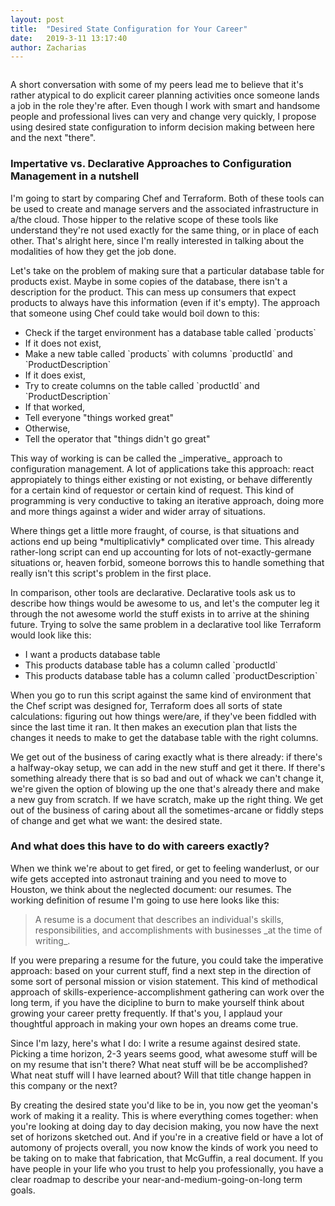 ```yaml
---
layout: post
title:  "Desired State Configuration for Your Career"
date:   2019-3-11 13:17:40
author: Zacharias
---
```


<style>
	h3 { margin-bottom: 1em; }
</style>

<div class="container">

<div class="row">
<div class="col-12">
<p class="lead" style="padding-top:1em;">A short conversation with some of my peers lead me to believe that it's rather atypical to do explicit career planning activities once someone lands a job in the role they're after. Even though I work with smart and handsome people and professional lives can very and change very quickly, I propose using desired state configuration to inform decision making between here and the next "there".</p>
	</div>
</div>


<div class="row">
<div class="col-12">

<h3>Impertative vs. Declarative Approaches to Configuration Management in a nutshell</h3>

<p>I'm going to start by comparing Chef and Terraform. Both of these tools can be used to create and manage servers and the associated infrastructure in a/the cloud. Those hipper to the relative scope of these tools like understand they're not used exactly for the same thing, or in place of each other. That's alright here, since I'm really interested in talking about the modalities of how they get the job done.</p>

<p>Let's take on the problem of making sure that a particular database table for products exist. Maybe in some copies of the database, there isn't a description for the product. This can mess up consumers that expect products to always have this information (even if it's empty). The approach that someone using Chef could take would boil down to this:</p>

<ul>
    <li>Check if the target environment has a database table called `products`</li>
    <li>If it does not exist,</li>
    <li>Make a new table called `products` with columns `productId` and `ProductDescription`</li>
    <li>If it does exist,</li>
    <li>Try to create columns on the table called `productId` and `ProductDescription`</li>
    <li>If that worked,</li>
    <li>Tell everyone "things worked great"</li>
    <li>Otherwise,</li>
    <li>Tell the operator that "things didn't go great"</li>
</ul>

<p>This way of working is can be called the _imperative_ approach to configuration management. A lot of applications take this approach: react appropiately to things either existing or not existing, or behave differently for a certain kind of requestor or certain kind of request. This kind of programming is very conductive to taking an iterative approach, doing more and more things against a wider and wider array of situations.</p>

<p>Where things get a little more fraught, of course, is that situations and actions end up being *multiplicativly* complicated over time. This already rather-long script can end up accounting for lots of not-exactly-germane situations or, heaven forbid, someone borrows this to handle something that really isn't this script's problem in the first place.</p>

<p>In comparison, other tools are declarative. Declarative tools ask us to describe how things would be awesome to us, and let's the computer leg it through the not awesome world the stuff exists in to arrive at the shining future. Trying to solve the same problem in a declarative tool like Terraform would look like this:</p>

<ul>
    <li>I want a products database table</li>
    <li>This products database table has a column called `productId`</li>
    <li>This products database table has a column called `productDescription`</li>
</ul>

<p>When you go to run this script against the same kind of environment that the Chef script was designed for, Terraform does all sorts of state calculations: figuring out how things were/are, if they've been fiddled with since the last time it ran. It then makes an execution plan that lists the changes it needs to make to get the database table with the right columns.</p>

<p>We get out of the business of caring exactly what is there already: if there's a halfway-okay setup, we can add in the new stuff and get it there. If there's something already there that is so bad and out of whack we can't change it, we're given the option of blowing up the one that's already there and make a new guy from scratch. If we have scratch, make up the right thing. We get out of the business of caring about all the sometimes-arcane or fiddly steps of change and get what we want: the desired state.</p>

<h3>And what does this have to do with careers exactly?</h3>

<p>When we think we're about to get fired, or get to feeling wanderlust, or our wife gets accepted into astronaut training and you need to move to Houston, we think about the neglected document: our resumes. The working definition of resume I'm going to use here looks like this:</p>

<blockquote>A resume is a document that describes an individual's skills, responsibilities, and accomplishments with businesses _at the time of writing_.</blockquote>

<p>If you were preparing a resume for the future, you could take the imperative approach: based on your current stuff, find a next step in the direction of some sort of personal mission or vision statement. This kind of methodical approach of skills-experience-accomplishment gathering can work over the long term, if you have the dicipline to burn to make yourself think about growing your career pretty frequently. If that's you, I applaud your thoughtful approach in making your own hopes an dreams come true.</p>

<p class="lead">Since I'm lazy, here's what I do: I write a resume against desired state. Picking a time horizon, 2-3 years seems good, what awesome stuff will be on my resume that isn't there? What neat stuff will be be accomplished? What neat stuff will I have learned about? Will that title change happen in this company or the next?</p>

<p>By creating the desired state you'd like to be in, you now get the yeoman's work of making it a reality. This is where everything comes together: when you're looking at doing day to day decision making, you now have the next set of horizons sketched out. And if you're in a creative field or have a lot of automony of projects overall, you now know the kinds of work you need to be taking on to make that fabrication, that McGuffin, a real document. If you have people in your life who you trust to help you professionally, you have a clear roadmap to describe your near-and-medium-going-on-long term goals.</p>

</div>

</div>
